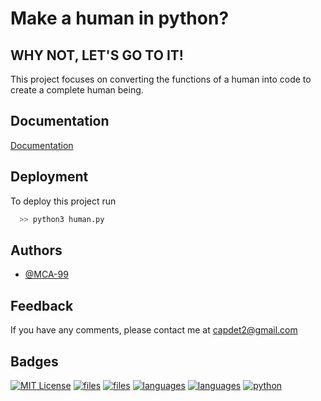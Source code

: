 # Make a human in python?
## WHY NOT, LET'S GO TO IT!

This project focuses on converting the functions of a human into code to create a complete human being.

  
## Documentation

[Documentation](https://docs.python.org/3.9/)

  
## Deployment

To deploy this project run

```bash
  >> python3 human.py
```

  
## Authors

- [@MCA-99](https://www.github.com/MCA-99)

  
## Feedback

If you have any comments, please contact me at capdet2@gmail.com

  
## Badges

[![MIT License](https://img.shields.io/badge/license-BSD-green)](https://docs.python.org/3/license.html)
[![files](https://img.shields.io/badge/files-1-brightgreen)]()
[![files](https://img.shields.io/badge/size-20%20kB-brightgreen)]()
[![languages](https://img.shields.io/badge/languages-1-blue)]()
[![languages](https://img.shields.io/badge/python-100%25-blue)]()
[![python](https://img.shields.io/badge/version-v3.9.5-blue)](https://www.python.org/downloads/release/python-395/)